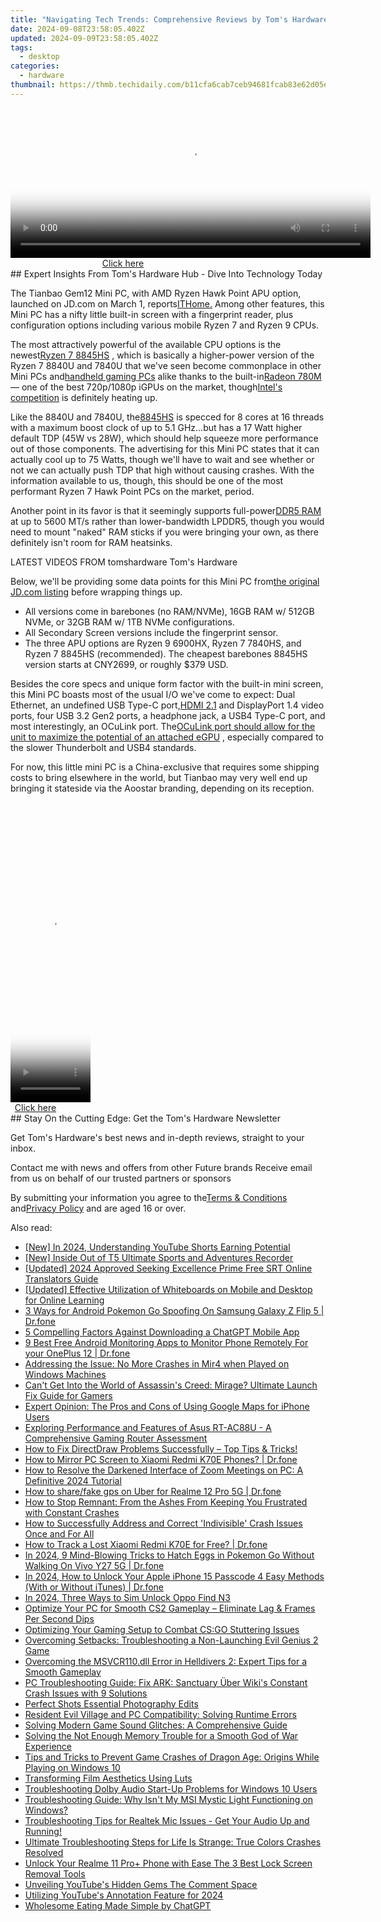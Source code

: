 ```yaml
---
title: "Navigating Tech Trends: Comprehensive Reviews by Tom's Hardware Professionals"
date: 2024-09-08T23:58:05.402Z
updated: 2024-09-09T23:58:05.402Z
tags:
  - desktop
categories:
  - hardware
thumbnail: https://thmb.techidaily.com/b11cfa6cab7ceb94681fcab83e62d05efa3e76c07b0a1fd703161df853374929.jpg
---
```


<!-- affiliate ads begin -->
<span id="1938141">
					<video width="576" height="240" style="cursor:pointer"
           poster="//a.impactradius-go.com/display-clicktoplayimage/1938141.png"
           onclick="if(!this.playClicked){this.play();this.setAttribute('controls',true);this.playClicked=true;}">
	   <source src="//a.impactradius-go.com/display-ad/22993-1938141">
	   <img src="//a.impactradius-go.com/display-clicktoplayimage/1938141.png" style="border: none; height: 100%; width: 100%; object-fit: contain">
	</video>
	<div style="width:360px;text-align:center"><a href="javascript:window.open(decodeURIComponent('https%3A%2F%2Fhomestyler.sjv.io%2Fc%2F5597632%2F1938141%2F22993'), '_blank');void(0);">Click here</a></div>
</span>
<img height="0" width="0" src="https://imp.pxf.io/i/5597632/1938141/22993" style="position:absolute;visibility:hidden;" border="0" />
<!-- affiliate ads end -->
## Expert Insights From Tom's Hardware Hub - Dive Into Technology Today

The Tianbao Gem12 Mini PC, with AMD Ryzen Hawk Point APU option, launched on JD.com on March 1, reports[ITHome.](https://www.ithome.com/0/753/184.htm) Among other features, this Mini PC has a nifty little built-in screen with a fingerprint reader, plus configuration options including various mobile Ryzen 7 and Ryzen 9 CPUs.

 The most attractively powerful of the available CPU options is the newest[Ryzen 7 8845HS](https://www.tomshardware.com/pc-components/cpus/the-refresh-that-wasnt-amd-announces-hawk-point-ryzen-8040-series-with-zen-4-rdna3-and-xdna-teases-strix-point) , which is basically a higher-power version of the Ryzen 7 8840U and 7840U that we've seen become commonplace in other Mini PCs and[handheld gaming PCs](https://www.tomshardware.com/news/steam-deck-2-valve-hints-at-future-of-handheld-gaming-pcs) alike thanks to the built-in[Radeon 780M](https://www.tomshardware.com/pc-components/gpus/amds-radeon-780m-integrated-graphics-get-close-to-gtx-1650-in-geekbench-6-ryzen-7-8700g-igpu-benchmark-leaked) — one of the best 720p/1080p iGPUs on the market, though[Intel's competition](https://www.tomshardware.com/pc-components/cpus/intel-core-ultra-7-155h-and-amd-ryzen-7-7840u-have-an-igpu-bound-benchmarking-rematch-in-linux) is definitely heating up.

 Like the 8840U and 7840U, the[8845HS](https://www.amd.com/en/products/apu/amd-ryzen-7-8845hs) is specced for 8 cores at 16 threads with a maximum boost clock of up to 5.1 GHz...but has a 17 Watt higher default TDP (45W vs 28W), which should help squeeze more performance out of those components. The advertising for this Mini PC states that it can actually cool up to 75 Watts, though we'll have to wait and see whether or not we can actually push TDP that high without causing crashes. With the information available to us, though, this should be one of the most performant Ryzen 7 Hawk Point PCs on the market, period.

 Another point in its favor is that it seemingly supports full-power[DDR5 RAM](https://www.tomshardware.com/reviews/best-ram,4057.html) at up to 5600 MT/s rather than lower-bandwidth LPDDR5, though you would need to mount "naked" RAM sticks if you were bringing your own, as there definitely isn't room for RAM heatsinks.

 LATEST VIDEOS FROM tomshardware Tom's Hardware

 Below, we'll be providing some data points for this Mini PC from[the original JD.com listing](https://item.jd.com/10097209811046.html) before wrapping things up.

* All versions come in barebones (no RAM/NVMe), 16GB RAM w/ 512GB NVMe, or 32GB RAM w/ 1TB NVMe configurations.
* All Secondary Screen versions include the fingerprint sensor.
* The three APU options are Ryzen 9 6900HX, Ryzen 7 7840HS, and Ryzen 7 8845HS (recommended). The cheapest barebones 8845HS version starts at CNY2699, or roughly $379 USD.

 Besides the core specs and unique form factor with the built-in mini screen, this Mini PC boasts most of the usual I/O we've come to expect: Dual Ethernet, an undefined USB Type-C port,[HDMI 2.1](https://www.tomshardware.com/pc-components/gpus/hdmi-forum-rejects-amds-hdmi-21-open-source-driver) and DisplayPort 1.4 video ports, four USB 3.2 Gen2 ports, a headphone jack, a USB4 Type-C port, and most interestingly, an OCuLink port. The[OCuLink port should allow for the unit to maximize the potential of an attached eGPU](https://www.tomshardware.com/news/gpd-win-max-2-egpu-benchmarks) , especially compared to the slower Thunderbolt and USB4 standards.

 For now, this little mini PC is a China-exclusive that requires some shipping costs to bring elsewhere in the world, but Tianbao may very well end up bringing it stateside via the Aoostar branding, depending on its reception.

<!-- affiliate ads begin -->
<span id="1975555">
					<video width="128" height="480" style="cursor:pointer"
           poster="//a.impactradius-go.com/display-clicktoplayimage/1975555.png"
           onclick="if(!this.playClicked){this.play();this.setAttribute('controls',true);this.playClicked=true;}">
	   <source src="//a.impactradius-go.com/display-ad/22993-1975555">
	   <img src="//a.impactradius-go.com/display-clicktoplayimage/1975555.png" style="border: none; height: 100%; width: 100%; object-fit: contain">
	</video>
	<div style="width:80px;text-align:center"><a href="javascript:window.open(decodeURIComponent('https%3A%2F%2Fhomestyler.sjv.io%2Fc%2F5597632%2F1975555%2F22993'), '_blank');void(0);">Click here</a></div>
</span>
<img height="0" width="0" src="https://imp.pxf.io/i/5597632/1975555/22993" style="position:absolute;visibility:hidden;" border="0" />
<!-- affiliate ads end -->
## Stay On the Cutting Edge: Get the Tom's Hardware Newsletter

 Get Tom's Hardware's best news and in-depth reviews, straight to your inbox.

 Contact me with news and offers from other Future brands  Receive email from us on behalf of our trusted partners or sponsors

 By submitting your information you agree to the[Terms & Conditions](https://futureplc.com/terms-conditions/) and[Privacy Policy](https://futureplc.com/privacy-policy/) and are aged 16 or over.


<ins class="adsbygoogle"
     style="display:block"
     data-ad-format="autorelaxed"
     data-ad-client="ca-pub-7571918770474297"
     data-ad-slot="1223367746"></ins>



<ins class="adsbygoogle"
     style="display:block"
     data-ad-client="ca-pub-7571918770474297"
     data-ad-slot="8358498916"
     data-ad-format="auto"
     data-full-width-responsive="true"></ins>

<span class="atpl-alsoreadstyle">Also read:</span>
<div><ul>
<li><a href="https://youtube-webster.techidaily.com/n-2024-understanding-youtube-shorts-earning-potential/"><u>[New] In 2024, Understanding YouTube Shorts Earning Potential</u></a></li>
<li><a href="https://extra-approaches.techidaily.com/new-inside-out-of-t5-ultimate-sports-and-adventures-recorder/"><u>[New] Inside Out of T5  Ultimate Sports and Adventures Recorder</u></a></li>
<li><a href="https://fox-hovers.techidaily.com/updated-2024-approved-seeking-excellence-prime-free-srt-online-translators-guide/"><u>[Updated] 2024 Approved  Seeking Excellence  Prime Free SRT Online Translators Guide</u></a></li>
<li><a href="https://remote-screen-capture.techidaily.com/updated-effective-utilization-of-whiteboards-on-mobile-and-desktop-for-online-learning/"><u>[Updated] Effective Utilization of Whiteboards on Mobile and Desktop for Online Learning</u></a></li>
<li><a href="https://change-location.techidaily.com/3-ways-for-android-pokemon-go-spoofing-on-samsung-galaxy-z-flip-5-drfone-by-drfone-virtual-android/"><u>3 Ways for Android Pokemon Go Spoofing On Samsung Galaxy Z Flip 5 | Dr.fone</u></a></li>
<li><a href="https://ai-voice.techidaily.com/5-compelling-factors-against-downloading-a-chatgpt-mobile-app/"><u>5 Compelling Factors Against Downloading a ChatGPT Mobile App</u></a></li>
<li><a href="https://android-location.techidaily.com/9-best-free-android-monitoring-apps-to-monitor-phone-remotely-for-your-oneplus-12-drfone-by-drfone-virtual/"><u>9 Best Free Android Monitoring Apps to Monitor Phone Remotely For your OnePlus 12 | Dr.fone</u></a></li>
<li><a href="https://ai-voice.techidaily.com/addressing-the-issue-no-more-crashes-in-mir4-when-played-on-windows-machines/"><u>Addressing the Issue: No More Crashes in Mir4 when Played on Windows Machines</u></a></li>
<li><a href="https://program-issues.techidaily.com/cant-get-into-the-world-of-assassins-creed-mirage-ultimate-launch-fix-guide-for-gamers/"><u>Can't Get Into the World of Assassin's Creed: Mirage? Ultimate Launch Fix Guide for Gamers</u></a></li>
<li><a href="https://ai-voice.techidaily.com/expert-opinion-the-pros-and-cons-of-using-google-maps-for-iphone-users/"><u>Expert Opinion: The Pros and Cons of Using Google Maps for iPhone Users</u></a></li>
<li><a href="https://ai-voice.techidaily.com/exploring-performance-and-features-of-asus-rt-ac88u-a-comprehensive-gaming-router-assessment/"><u>Exploring Performance and Features of Asus RT-AC88U - A Comprehensive Gaming Router Assessment</u></a></li>
<li><a href="https://ai-voice.techidaily.com/1723007012887-how-to-fix-directdraw-problems-successfully-top-tips-and-tricks/"><u>How to Fix DirectDraw Problems Successfully – Top Tips & Tricks!</u></a></li>
<li><a href="https://screen-mirror.techidaily.com/how-to-mirror-pc-screen-to-xiaomi-redmi-k70e-phones-drfone-by-drfone-android/"><u>How to Mirror PC Screen to Xiaomi Redmi K70E Phones? | Dr.fone</u></a></li>
<li><a href="https://ai-voice.techidaily.com/how-to-resolve-the-darkened-interface-of-zoom-meetings-on-pc-a-definitive-2024-tutorial/"><u>How to Resolve the Darkened Interface of Zoom Meetings on PC: A Definitive 2024 Tutorial</u></a></li>
<li><a href="https://fake-location.techidaily.com/how-to-sharefake-gps-on-uber-for-realme-12-pro-5g-drfone-by-drfone-virtual-android/"><u>How to share/fake gps on Uber for Realme 12 Pro 5G | Dr.fone</u></a></li>
<li><a href="https://ai-voice.techidaily.com/how-to-stop-remnant-from-the-ashes-from-keeping-you-frustrated-with-constant-crashes/"><u>How to Stop Remnant: From the Ashes From Keeping You Frustrated with Constant Crashes</u></a></li>
<li><a href="https://ai-voice.techidaily.com/how-to-successfully-address-and-correct-indivisible-crash-issues-once-and-for-all/"><u>How to Successfully Address and Correct 'Indivisible' Crash Issues Once and For All</u></a></li>
<li><a href="https://android-location-track.techidaily.com/how-to-track-a-lost-xiaomi-redmi-k70e-for-free-drfone-by-drfone-virtual-android/"><u>How to Track a Lost Xiaomi Redmi K70E for Free? | Dr.fone</u></a></li>
<li><a href="https://change-location.techidaily.com/in-2024-9-mind-blowing-tricks-to-hatch-eggs-in-pokemon-go-without-walking-on-vivo-y27-5g-drfone-by-drfone-virtual-android/"><u>In 2024, 9 Mind-Blowing Tricks to Hatch Eggs in Pokemon Go Without Walking On Vivo Y27 5G | Dr.fone</u></a></li>
<li><a href="https://iphone-unlock.techidaily.com/in-2024-how-to-unlock-your-apple-iphone-15-passcode-4-easy-methods-with-or-without-itunes-drfone-by-drfone-ios/"><u>In 2024, How to Unlock Your Apple iPhone 15 Passcode 4 Easy Methods (With or Without iTunes) | Dr.fone</u></a></li>
<li><a href="https://sim-unlock.techidaily.com/in-2024-three-ways-to-sim-unlock-oppo-find-n3-by-drfone-android/"><u>In 2024, Three Ways to Sim Unlock Oppo Find N3</u></a></li>
<li><a href="https://ai-voice.techidaily.com/optimize-your-pc-for-smooth-cs2-gameplay-eliminate-lag-and-frames-per-second-dips/"><u>Optimize Your PC for Smooth CS2 Gameplay – Eliminate Lag & Frames Per Second Dips</u></a></li>
<li><a href="https://ai-voice.techidaily.com/optimizing-your-gaming-setup-to-combat-csgo-stuttering-issues/"><u>Optimizing Your Gaming Setup to Combat CS:GO Stuttering Issues</u></a></li>
<li><a href="https://ai-voice.techidaily.com/overcoming-setbacks-troubleshooting-a-non-launching-evil-genius-2-game/"><u>Overcoming Setbacks: Troubleshooting a Non-Launching Evil Genius 2 Game</u></a></li>
<li><a href="https://ai-voice.techidaily.com/overcoming-the-msvcr110dll-error-in-helldivers-2-expert-tips-for-a-smooth-gameplay/"><u>Overcoming the MSVCR110.dll Error in Helldivers 2: Expert Tips for a Smooth Gameplay</u></a></li>
<li><a href="https://ai-voice.techidaily.com/pc-troubleshooting-guide-fix-ark-sanctuary-uber-wikis-constant-crash-issues-with-9-solutions/"><u>PC Troubleshooting Guide: Fix ARK: Sanctuary Über Wiki's Constant Crash Issues with 9 Solutions</u></a></li>
<li><a href="https://extra-resources.techidaily.com/perfect-shots-essential-photography-edits/"><u>Perfect Shots  Essential Photography Edits</u></a></li>
<li><a href="https://ai-voice.techidaily.com/resident-evil-village-and-pc-compatibility-solving-runtime-errors/"><u>Resident Evil Village and PC Compatibility: Solving Runtime Errors</u></a></li>
<li><a href="https://ai-voice.techidaily.com/solving-modern-game-sound-glitches-a-comprehensive-guide/"><u>Solving Modern Game Sound Glitches: A Comprehensive Guide</u></a></li>
<li><a href="https://ai-voice.techidaily.com/solving-the-not-enough-memory-trouble-for-a-smooth-god-of-war-experience/"><u>Solving the Not Enough Memory Trouble for a Smooth God of War Experience</u></a></li>
<li><a href="https://ai-voice.techidaily.com/tips-and-tricks-to-prevent-game-crashes-of-dragon-age-origins-while-playing-on-windows-10/"><u>Tips and Tricks to Prevent Game Crashes of Dragon Age: Origins While Playing on Windows 10</u></a></li>
<li><a href="https://article-posts.techidaily.com/transforming-film-aesthetics-using-luts/"><u>Transforming Film Aesthetics Using Luts</u></a></li>
<li><a href="https://ai-voice.techidaily.com/troubleshooting-dolby-audio-start-up-problems-for-windows-10-users/"><u>Troubleshooting Dolby Audio Start-Up Problems for Windows 10 Users</u></a></li>
<li><a href="https://ai-voice.techidaily.com/troubleshooting-guide-why-isnt-my-msi-mystic-light-functioning-on-windows/"><u>Troubleshooting Guide: Why Isn't My MSI Mystic Light Functioning on Windows?</u></a></li>
<li><a href="https://ai-voice.techidaily.com/troubleshooting-tips-for-realtek-mic-issues-get-your-audio-up-and-running/"><u>Troubleshooting Tips for Realtek Mic Issues - Get Your Audio Up and Running!</u></a></li>
<li><a href="https://ai-voice.techidaily.com/ultimate-troubleshooting-steps-for-life-is-strange-true-colors-crashes-resolved/"><u>Ultimate Troubleshooting Steps for Life Is Strange: True Colors Crashes Resolved</u></a></li>
<li><a href="https://easy-unlock-android.techidaily.com/unlock-your-realme-11-proplus-phone-with-ease-the-3-best-lock-screen-removal-tools-by-drfone-android/"><u>Unlock Your Realme 11 Pro+ Phone with Ease The 3 Best Lock Screen Removal Tools</u></a></li>
<li><a href="https://extra-resources.techidaily.com/unveiling-youtubes-hidden-gems-the-comment-space/"><u>Unveiling YouTube's Hidden Gems  The Comment Space</u></a></li>
<li><a href="https://facebook-record-videos.techidaily.com/utilizing-youtubes-annotation-feature-for-2024/"><u>Utilizing YouTube's Annotation Feature for 2024</u></a></li>
<li><a href="https://ai-voice.techidaily.com/wholesome-eating-made-simple-by-chatgpt/"><u>Wholesome Eating Made Simple by ChatGPT</u></a></li>
</ul></div>
